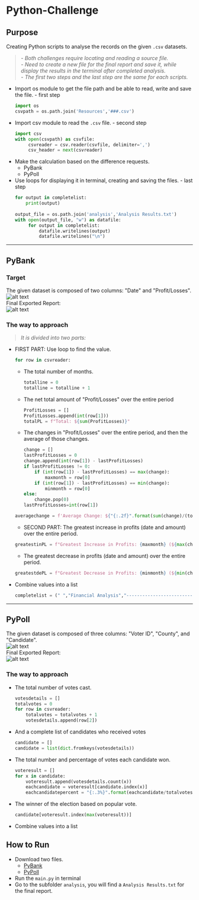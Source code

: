 # Python-Challenge<br />
## Purpose<br />
Creating Python scripts to analyse the records on the given `.csv` datasets.<br />
> *- Both challenges require locating and reading a source file.*<br />
> *- Need to create a new file for the final report and save it, while display the results in the terminal after completed analysis.*<br />
> *- The first two steps and the last step are the same for each scripts.*<br />

- Import os module to get the file path and be able to read, write and save the file. - first step<br />
  ``` Python
  import os
  csvpath = os.path.join('Resources','###.csv')
  ```
- Import csv module to read the `.csv` file. - second step<br />
  ``` Python
  import csv
  with open(csvpath) as csvfile:
       csvreader = csv.reader(csvfile, delimiter=',')
       csv_header = next(csvreader)
  ```
- Make the calculation based on the difference requests.<br />
  - PyBank<br />
  - PyPoll<br />
- Use loops for displaying it in terminal, creating and saving the files. - last step<br />
  ``` Python
  for output in completelist:
      print(output)
      
  output_file = os.path.join('analysis','Analysis Results.txt')
  with open(output_file, "w") as datafile:
       for output in completelist:
           datafile.writelines(output)
           datafile.writelines("\n")
  ```
--- 

## PyBank<br />
### Target<br />
The given dataset is composed of two columns: "Date" and "Profit/Losses".<br />
![alt text](https://github.com/Ash-Tao/python-challenge/blob/main/Image/PyBank%20Resources%20Datasets%20.png)<br />
Final Exported Report: <br />
![alt text](https://github.com/Ash-Tao/python-challenge/blob/main/Image/Results%20for%20PyBank.png)<br />

### The way to approach<br />
> *It is divided into two parts:*<br />
- FIRST PART: Use loop to find the value.<br />
  ``` python
  for row in csvreader:
  ```
  - The total number of months.<br />
    ``` python
    totalline = 0
    totalline = totalline + 1
    ```
  - The net total amount of "Profit/Losses" over the entire period<br />
    ``` Python
    ProfitLosses = []
    ProfitLosses.append(int(row[1]))
    totalPL = f"Total: ${sum(ProfitLosses)}"
    ```
  - The changes in "Profit/Losses" over the entire period, and then the average of those changes.<br />
    ``` Python
    change = []
    lastProfitLosses = 0
    change.append(int(row[1]) - lastProfitLosses)
    if lastProfitLosses != 0:
        if (int(row[1]) - lastProfitLosses) == max(change):
            maxmonth = row[0]
        if (int(row[1]) - lastProfitLosses) == min(change):
            minmonth = row[0]
    else:
        change.pop(0)
    lastProfitLosses=int(row[1])
    ```
  ``` Python
  averagechange = f'Average Change: ${"{:.2f}".format(sum(change)/(totalline-1))}'
  ```
  - SECOND PART: The greatest increase in profits (date and amount) over the entire period.<br />
  ``` Python
  greatestinPL = f"Greatest Increase in Profits: {maxmonth} (${max(change)})"
  ```
  - The greatest decrease in profits (date and amount) over the entire period.<br />
  ``` Python
  greatestdePL = f"Greatest Decrease in Profits: {minmonth} (${min(change)})"
  ```
- Combine values into a list<br />
  ``` Python
  completelist = (" ","Financial Analysis","-----------------------------------",totalmonths,totalPL,averagechange,greatestinPL,greatestdePL)
  ```
---

## PyPoll<br />
The given dataset is composed of three columns: "Voter ID", "County", and "Candidate".<br />
![alt text](https://github.com/Ash-Tao/python-challenge/blob/main/Image/PyPoll%20Resources%20Datasets%20.png)<br />
Final Exported Report: <br />
![alt text](https://github.com/Ash-Tao/python-challenge/blob/main/Image/Results%20for%20PyPoll.png)<br />
### The way to approach<br />
- The total number of votes cast.<br />
  ``` Python
  votesdetails = []
  totalvotes = 0
  for row in csvreader:
      totalvotes = totalvotes + 1
      votesdetails.append(row[2])   
    ```
- And a complete list of candidates who received votes<br />
  ``` python
  candidate = []
  candidate = list(dict.fromkeys(votesdetails))
  ```
- The total number and percentage of votes each candidate won.<br />
  ``` python
  voteresult = []
  for x in candidate:
      voteresult.append(votesdetails.count(x))
      eachcandidate = voteresult[candidate.index(x)]
      eachcandidatepercent = "{:.3%}".format(eachcandidate/totalvotes)
- The winner of the election based on popular vote.<br />
  ``` Python
  candidate[voteresult.index(max(voteresult))]
  ```
- Combine values into a list<br />

## How to Run<br />
- Download two files.<br />
  - [PyBank](https://github.com/Ash-Tao/python-challenge/tree/main/PyBank)<br />
  - [PyPoll](https://github.com/Ash-Tao/python-challenge/tree/main/PyPoll)<br />
- Run the `main.py` in terminal<br />
- Go to the subfolder `analysis`, you will find a `Analysis Results.txt` for the final report.<br />
